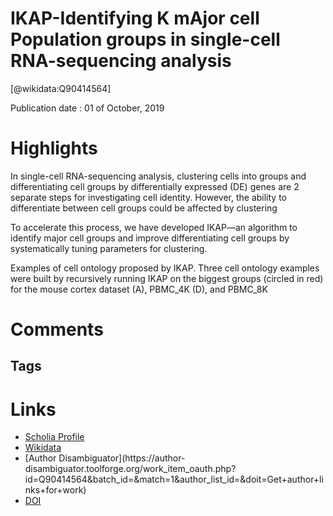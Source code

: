 
IKAP-Identifying K mAjor cell Population groups in single-cell RNA-sequencing analysis
======================================================================================
  
  [@wikidata:Q90414564]  
  
Publication date : 01 of October, 2019  

# Highlights

In single-cell RNA-sequencing analysis, clustering cells into groups and differentiating cell groups by differentially expressed (DE) genes are 2 separate steps for investigating cell identity. However, the ability to differentiate between cell groups could be affected by clustering

To accelerate this process, we have developed IKAP—an algorithm to identify major cell groups and improve differentiating cell groups by systematically tuning parameters for clustering.

Examples of cell ontology proposed by IKAP. Three cell ontology examples were built by recursively running IKAP on the biggest groups (circled in red) for the mouse cortex dataset (A), PBMC_4K (D), and PBMC_8K 

# Comments

## Tags

# Links
  
 * [Scholia Profile](https://scholia.toolforge.org/work/Q90414564)  
 * [Wikidata](https://www.wikidata.org/wiki/Q90414564)  
 * [Author Disambiguator](https://author-
disambiguator.toolforge.org/work_item_oauth.php?id=Q90414564&batch_id=&match=1&author_list_id=&doit=Get+author+links+for+work)  
 * [DOI](https://doi.org/10.1093/GIGASCIENCE/GIZ121)  
